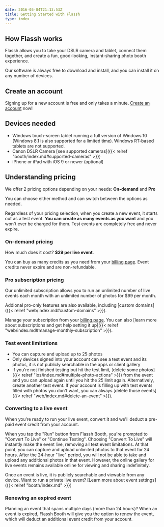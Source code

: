 ```yaml
---
date: 2016-05-04T21:13:53Z
title: Getting Started with Flassh
type: index
---
```


## How Flassh works

Flassh allows you to take your DSLR camera and tablet, connect them together, and create a fun, good-looking, instant-sharing photo booth experience.

Our software is always free to download and install, and you can install it on any number of devices.

## Create an account

Signing up for a new account is free and only takes a minute. [Create an account](https://www.flassh.co/signup) now!

## Devices needed

* Windows touch-screen tablet running a full version of Windows 10 (Windows 8.1 is also supported for a limited time). Windows RT-based tablets are not supported.
* Canon DSLR Camera [see supported cameras]({{< relref "booth/index.md#supported-cameras" >}})
* iPhone or iPad with iOS 9 or newer (optional)

## Understanding pricing

We offer 2 pricing options depending on your needs: **On-demand** and **Pro**

You can choose either method and can switch between the options as needed.

Regardless of your pricing selection, when you create a new event, it starts out as a test event. **You can create as many events as you want** and you won't ever be charged for them. Test events are completely free and never expire.

### On-demand pricing

How much does it cost? **$29 per live event**.

You can buy as many credits as you need from your [billing page](https://www.flassh.co/account/billing). Event credits never expire and are non-refundable.

### Pro subscription pricing

Our unlimited subscription allows you to run an unlimited number of live events each month with an unlimited number of photos for $99 per month.

Addional pro-only features are also available, including [custom domains]({{< relref "web/index.md#custom-domains" >}}).

Manage your subscription from your [billing page](https://www.flassh.co/account/billing). You can also [learn more about subscriptions and get help setting it up]({{< relref "web/index.md#manage-monthly-subscription" >}}).

### Test event limitations

* You can capture and upload up to 25 photos
* Only devices signed into your account can see a test event and its photos, it is not publicly searchable in the apps or client gallery
* If you're not finished testing but hit the test limit, [delete some photos]({{< relref "ios/index.md#multiple-photo-actions" >}}) from the event and you can upload again until you hit the 25 limit again. Alternatively, create another test event. If your account is filling up with test events filled with photos you don't want, you can always [delete those events]({{< relref "web/index.md#delete-an-event" >}}).

### Converting to a live event

When you're ready to run your live event, convert it and we'll deduct a pre-paid event credit from your account.

When you tap the "Run" button from Flassh Booth, you're prompted to "Convert To Live" or "Continue Testing". Choosing "Convert To Live" will instantly make the event live, removing all test event limitations. At that point, you can capture and upload unlimited photos to that event for 24 hours. After the 24-hour "live" period, you will not be able to take and upload any additional photos in that event. However, the online gallery for live events remains available online for viewing and sharing indefinitely.

Once an event is live, it is publicly searchable and viewable from any device. Want to run a private live event? [Learn more about event settings]({{< relref "booth/index.md" >}})

### Renewing an expired event

Planning an event that spans multiple days (more than 24 hours)? When an event is expired, Flassh Booth will give you the option to renew the event, which will deduct an additional event credit from your account.
